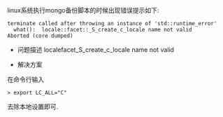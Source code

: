 linux系统执行mongo备份脚本的时候出现错误提示如下:
```
terminate called after throwing an instance of 'std::runtime_error'
  what():  locale::facet::_S_create_c_locale name not valid
Aborted (core dumped)
```

- 问题描述
localefacet_S_create_c_locale name not valid

- 解决方案

在命令行输入

```
> export LC_ALL="C"
```

去除本地设置即可.